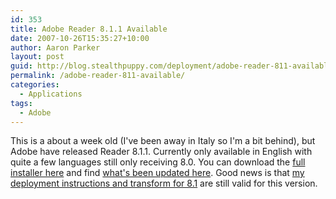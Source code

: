 ```yaml
---
id: 353
title: Adobe Reader 8.1.1 Available
date: 2007-10-26T15:35:27+10:00
author: Aaron Parker
layout: post
guid: http://blog.stealthpuppy.com/deployment/adobe-reader-811-available
permalink: /adobe-reader-811-available/
categories:
  - Applications
tags:
  - Adobe
---
```

This is a about a week old (I've been away in Italy so I'm a bit behind), but Adobe have released Reader 8.1.1. Currently only available in English with quite a few languages still only receiving 8.0. You can download the [full installer here](http://ardownload.adobe.com/pub/adobe/reader/win/8.x/8.1.1/enu/AdbeRdr811_en_US.exe) and find [what's been updated here](http://www.adobe.com/support/downloads/detail.jsp?ftpID=3806). Good news is that [my deployment instructions and transform for 8.1]({{site.baseurl}}/deployment/deploying-adobe-reader-81) are still valid for this version.